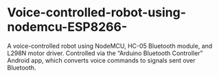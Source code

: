 # Voice-controlled-robot-using-nodemcu-ESP8266-
A voice-controlled robot using NodeMCU, HC-05 Bluetooth module, and L298N motor driver. Controlled via the “Arduino Bluetooth Controller” Android app, which converts voice commands to signals sent over Bluetooth. 
